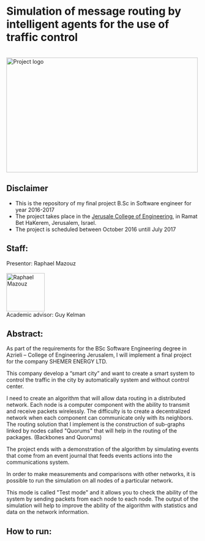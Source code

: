 # Simulation of message routing by intelligent agents for the use of traffic control
<br>
<img src="https://github.com/raphym/Simulation-of-routing-problem-with-intelligent-agents/blob/master/Pictures/image_readme.jpg?raw=true" alt="Project logo" width="500" height="300">


## Disclaimer
* This is the repository of my final project B.Sc in Software engineer for year 2016-2017
* The project takes place in the [Jerusale College of Engineering](https://www.jce.ac.il/), in Ramat Bet HaKerem, Jerusalem, Israel.
* The project is scheduled between October 2016 untill July 2017 

## Staff:
Presentor: Raphael Mazouz<br><br>
<a href="https://github.com/raphym">
<img src="https://avatars2.githubusercontent.com/u/17546494?v=3&s=460" alt="Raphael Mazouz" width="100" height="100"></a>
<br>Academic advisor: Guy Kelman

## Abstract:

As part of the requirements for the BSc Software Engineering degree in 
Azrieli – College of Engineering Jerusalem, I will implement a final project for the company SHEMER ENERGY LTD.

This company develop a “smart city” and want to create a smart system to control the traffic in the city by automatically system and without control center.

I need to create an algorithm that will allow data routing in a distributed network.
Each node is a computer component with the ability to transmit and receive packets wirelessly. The difficulty is to create a decentralized network when each component can communicate only with its neighbors.
The routing solution that I implement is the construction of sub-graphs linked by nodes called "Quorums" that will help in the routing of the packages. (Backbones and Quorums)


The project ends with a demonstration of the algorithm by simulating events that come from an event journal that feeds events actions into the communications system.

In order to make measurements and comparisons with other networks, it is possible to run the simulation on all nodes of a particular network.

This mode is called "Test mode" and it allows you to check the ability of the system by sending packets from each node to each node.
The output of the simulation will help to improve the ability of the algorithm with statistics and data on the network information.

## How to run:

